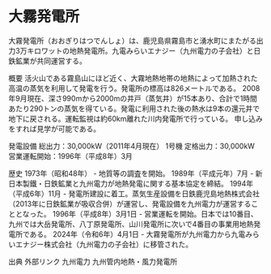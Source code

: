 # 大霧発電所

大霧発電所（おおぎりはつでんしょ）は、鹿児島県霧島市と湧水町にまたがる出力3万キロワットの地熱発電所。九電みらいエナジー（九州電力の子会社）と日鉄鉱業が共同運営する。

概要
活火山である霧島山にほど近く、大霧地熱地帯の地熱によって加熱された高温の蒸気を利用して発電を行う。発電所の標高は826メートルである。
2008年9月現在、深さ990mから2000mの井戸（蒸気井）が15本あり、合計で1時間あたり290トンの蒸気を得ている。発電に利用された後の熱水は9本の還元井で地下に戻される。運転監視は約60km離れた川内発電所で行っている。
申し込みをすれば見学が可能である。

発電設備
総出力：30,000kW（2011年4月現在）
1号機
定格出力：30,000kW
営業運転開始：1996年（平成8年）3月

歴史
1973年（昭和48年） - 地質等の調査を開始。
1989年（平成元年）7月 - 新日本製鐵・日鉄鉱業と九州電力が地熱発電に関する基本協定を締結。
1994年（平成6年）11月 - 発電所建設に着工。蒸気生産設備を日鉄鹿児島地熱株式会社（2013年に日鉄鉱業が吸収合併）が運営し、発電設備を九州電力が運営することとなった。
1996年（平成8年）3月1日 - 営業運転を開始。日本では10番目、九州では大岳発電所、八丁原発電所、山川発電所に次いで4番目の事業用地熱発電所である。
2024年（令和6年）4月1日 - 大霧発電所が九州電力から九電みらいエナジー株式会社（九州電力の子会社）に移管された。

出典
外部リンク
九州電力 九州管内地熱・風力発電所
